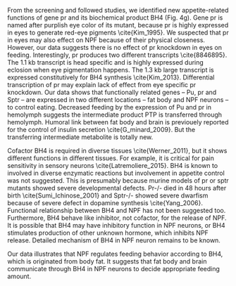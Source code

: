 From the screening and followed studies, we identified new appetite-related functions of gene pr and its biochemical product BH4 (Fig. 4g). Gene pr is named after purplish eye color of its mutant, because pr is highly expressed in eyes to generate red-eye pigments \cite{Kim_1995}. We suspected that pr in eyes may also effect on NPF because of their physical closeness. However, our data suggests there is no effect of pr knockdown in eyes on feeding. Interestingly, pr produces two different transcripts \cite{8846895}.  The 1.1 kb transcript is head specific and is highly expressed during eclosion when eye pigmentation happens. The 1.3 kb large transcript is expressed constitutively for BH4 synthesis \cite{Kim_2013}. Differential transcription of pr may explain lack of effect from eye specific pr knockdown. Our data shows that functionally related genes – Pu, pr and Sptr – are expressed in two different locations – fat body and NPF neurons – to control eating. Decreased feeding by the expression of Pu and pr in hemolymph suggests the intermediate product PTP is transferred through hemolymph. Humoral link between fat body and brain is previouely reported for the control of insulin secretion \cite{G_minard_2009}. But the transferring intermediate metabolite is totally new.

Cofactor BH4 is required in diverse tissues \cite{Werner_2011}, but it shows different functions in different tissues. For example, it is critical for pain sensitivity in sensory neurons \cite{Latremoliere_2015}. BH4 is known to involved in diverse enzymatic reactions but involvement in appetite control was not suggested. This is presumably because murine models of pr or sptr mutants showed severe developmental defects. Pr-/- died in 48 hours after birth \cite{Sumi_Ichinose_2001} and Sptr-/- showed severe dwarfism because of severe defect in dopamine synthesis \cite{Yang_2006}. Functional relationship between BH4 and NPF has not been suggested too. Furthermore, BH4 behave like inhibitor, not cofactor, for the release of NPF. It is possible that BH4 may have inhibitory function in NPF neurons, or BH4 stimulates production of other unknown hormone, which inhibits NPF release. Detailed mechanism of BH4 in NPF neuron remains to be known.  

Our data illustrates that NPF regulates feeding behavior according to BH4, which is originated from body fat. It suggests that fat body and brain communicate through BH4 in NPF neurons to decide appropriate feeding amount.
